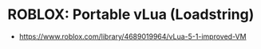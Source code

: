 # ROBLOX: Portable vLua (Loadstring)
* https://www.roblox.com/library/4689019964/vLua-5-1-improved-VM
